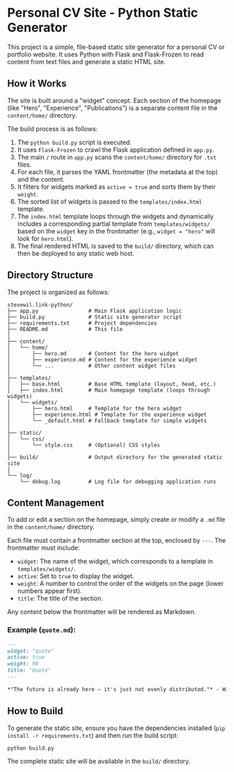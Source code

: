 # Personal CV Site - Python Static Generator

This project is a simple, file-based static site generator for a personal CV or portfolio website. It uses Python with Flask and Flask-Frozen to read content from text files and generate a static HTML site.

## How it Works

The site is built around a "widget" concept. Each section of the homepage (like "Hero", "Experience", "Publications") is a separate content file in the `content/home/` directory.

The build process is as follows:

1.  The `python build.py` script is executed.
2.  It uses `Flask-Frozen` to crawl the Flask application defined in `app.py`.
3.  The main `/` route in `app.py` scans the `content/home/` directory for `.txt` files.
4.  For each file, it parses the YAML frontmatter (the metadata at the top) and the content.
5.  It filters for widgets marked as `active = true` and sorts them by their `weight`.
6.  The sorted list of widgets is passed to the `templates/index.html` template.
7.  The `index.html` template loops through the widgets and dynamically includes a corresponding partial template from `templates/widgets/` based on the `widget` key in the frontmatter (e.g., `widget = "hero"` will look for `hero.html`).
8.  The final rendered HTML is saved to the `build/` directory, which can then be deployed to any static web host.

## Directory Structure

The project is organized as follows:

```
stevewil.link-python/
├── app.py                # Main Flask application logic
├── build.py              # Static site generator script
├── requirements.txt      # Project dependencies
├── README.md             # This file
│
├── content/
│   └── home/
│       ├── hero.md       # Content for the hero widget
│       ├── experience.md # Content for the experience widget
│       └── ...           # Other content widget files
│
├── templates/
│   ├── base.html         # Base HTML template (layout, head, etc.)
│   ├── index.html        # Main homepage template (loops through widgets)
│   └── widgets/
│       ├── hero.html     # Template for the hero widget
│       ├── experience.html # Template for the experience widget
│       └── _default.html # Fallback template for simple widgets
│
├── static/
│   └── css/
│       └── style.css     # (Optional) CSS styles
│
├── build/                # Output directory for the generated static site
│
└── log/
    └── debug.log         # Log file for debugging application runs
```

## Content Management

To add or edit a section on the homepage, simply create or modify a `.md` file in the `content/home/` directory.

Each file must contain a frontmatter section at the top, enclosed by `---`. The frontmatter must include:

- `widget`: The name of the widget, which corresponds to a template in `templates/widgets/`.
- `active`: Set to `true` to display the widget.
- `weight`: A number to control the order of the widgets on the page (lower numbers appear first).
- `title`: The title of the section.

Any content below the frontmatter will be rendered as Markdown.

### Example (`quote.md`):

```markdown
---
widget: "quote"
active: true
weight: 90
title: "Quote"
---

*"The future is already here – it's just not evenly distributed."* - William Gibson
```

## How to Build

To generate the static site, ensure you have the dependencies installed (`pip install -r requirements.txt`) and then run the build script:

```bash
python build.py
```

The complete static site will be available in the `build/` directory.
